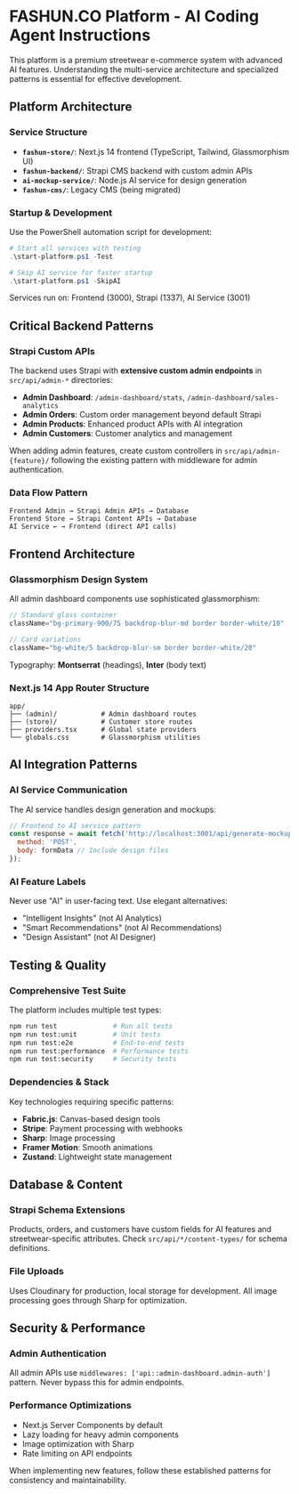 # FASHUN.CO Platform - AI Coding Agent Instructions

This platform is a premium streetwear e-commerce system with advanced AI features. Understanding the multi-service architecture and specialized patterns is essential for effective development.

## Platform Architecture

### Service Structure
- **`fashun-store/`**: Next.js 14 frontend (TypeScript, Tailwind, Glassmorphism UI)
- **`fashun-backend/`**: Strapi CMS backend with custom admin APIs
- **`ai-mockup-service/`**: Node.js AI service for design generation
- **`fashun-cms/`**: Legacy CMS (being migrated)

### Startup & Development
Use the PowerShell automation script for development:
```powershell
# Start all services with testing
.\start-platform.ps1 -Test

# Skip AI service for faster startup
.\start-platform.ps1 -SkipAI
```

Services run on: Frontend (3000), Strapi (1337), AI Service (3001)

## Critical Backend Patterns

### Strapi Custom APIs
The backend uses Strapi with **extensive custom admin endpoints** in `src/api/admin-*` directories:
- **Admin Dashboard**: `/admin-dashboard/stats`, `/admin-dashboard/sales-analytics`
- **Admin Orders**: Custom order management beyond default Strapi
- **Admin Products**: Enhanced product APIs with AI integration
- **Admin Customers**: Customer analytics and management

When adding admin features, create custom controllers in `src/api/admin-{feature}/` following the existing pattern with middleware for admin authentication.

### Data Flow Pattern
```
Frontend Admin → Strapi Admin APIs → Database
Frontend Store → Strapi Content APIs → Database
AI Service ← → Frontend (direct API calls)
```

## Frontend Architecture

### Glassmorphism Design System
All admin dashboard components use sophisticated glassmorphism:
```typescript
// Standard glass container
className="bg-primary-900/75 backdrop-blur-md border border-white/10"

// Card variations
className="bg-white/5 backdrop-blur-sm border border-white/20"
```

Typography: **Montserrat** (headings), **Inter** (body text)

### Next.js 14 App Router Structure
```
app/
├── (admin)/           # Admin dashboard routes
├── (store)/           # Customer store routes  
├── providers.tsx      # Global state providers
└── globals.css        # Glassmorphism utilities
```

## AI Integration Patterns

### AI Service Communication
The AI service handles design generation and mockups:
```javascript
// Frontend to AI service pattern
const response = await fetch('http://localhost:3001/api/generate-mockup', {
  method: 'POST',
  body: formData // Include design files
});
```

### AI Feature Labels
Never use "AI" in user-facing text. Use elegant alternatives:
- "Intelligent Insights" (not AI Analytics)
- "Smart Recommendations" (not AI Recommendations)  
- "Design Assistant" (not AI Designer)

## Testing & Quality

### Comprehensive Test Suite
The platform includes multiple test types:
```bash
npm run test              # Run all tests
npm run test:unit         # Unit tests
npm run test:e2e          # End-to-end tests
npm run test:performance  # Performance tests
npm run test:security     # Security tests
```

### Dependencies & Stack
Key technologies requiring specific patterns:
- **Fabric.js**: Canvas-based design tools
- **Stripe**: Payment processing with webhooks
- **Sharp**: Image processing
- **Framer Motion**: Smooth animations
- **Zustand**: Lightweight state management

## Database & Content

### Strapi Schema Extensions
Products, orders, and customers have custom fields for AI features and streetwear-specific attributes. Check `src/api/*/content-types/` for schema definitions.

### File Uploads
Uses Cloudinary for production, local storage for development. All image processing goes through Sharp for optimization.

## Security & Performance

### Admin Authentication
All admin APIs use `middlewares: ['api::admin-dashboard.admin-auth']` pattern. Never bypass this for admin endpoints.

### Performance Optimizations
- Next.js Server Components by default
- Lazy loading for heavy admin components
- Image optimization with Sharp
- Rate limiting on API endpoints

When implementing new features, follow these established patterns for consistency and maintainability.